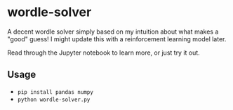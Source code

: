 # wordle-solver

A decent wordle solver simply based on my intuition about what makes a "good" guess! I might update this with a reinforcement learning model later.

Read through the Jupyter notebook to learn more, or just try it out.

## Usage
* `pip install pandas numpy`
* `python wordle-solver.py`
